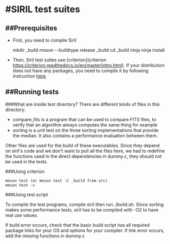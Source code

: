 #SIRIL test suites
=====

##Prerequisites
-------
* First, you need to compile Siril

    mkdir _build
    meson --buildtype release _build
    cd _build
    ninja
    ninja install

* Then, Siril test suites use [criterion](criterion https://criterion.readthedocs.io/en/master/intro.html). If your distribution does not have any packages, you need to compile it by following instruction [here](https://github.com/Snaipe/Criterion.git).
    


##Running tests
------
###What are inside test directory?
There are different kinds of files in this directory:
- compare_fits is a program that can be used to compare FITS files, to verify
  that an algorithm always computes the same thing for example
- sorting is a unit test on the three sorting implementations that provide the
  median. It also contains a performance evaluation between them.

Other files are used for the build of these executables. Since they depend on
siril's code and we don't want to pull all the files here, we had to redefine
the functions used in the direct dependencies in dummy.c, they should not be
used in the tests.

###Using criterion

    meson test (or meson test -C _build from src)
    meson test -v

###Using test script

To compile the test programs, compile siril then run ./build.sh.
Since sorting makes some performance tests, siril has to be compiled with -O2
to have real use values.

If build error occurs, check that the basic build script has all required
package links for your OS and options for your compiler.
If link error occurs, add the missing functions in dummy.c
